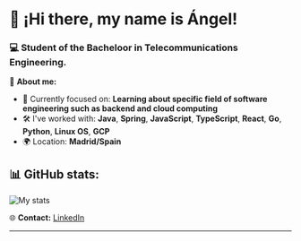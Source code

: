 # 👋 ¡Hi there, my name is Ángel!
### 💻 Student of the Bacheloor in Telecommunications Engineering.

🌟 **About me:**
- 🎯 Currently focused on: **Learning about specific field of software engineering such as backend and cloud computing**
- 🛠️ I've worked with: **Java**, **Spring**, **JavaScript**, **TypeScript**, **React**, **Go**, **Python**, **Linux OS**, **GCP**
- 🌍 Location: **Madrid/Spain**

📊 **GitHub stats:**
---
![My stats](https://github-readme-stats.vercel.app/api?username=angelvido&show_icons=true&theme=radical)

🌐 **Contact:**
[LinkedIn](https://www.linkedin.com/in/angelvidaldominguez/)

---
